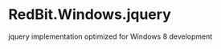 RedBit.Windows.jquery
=====================

jquery implementation optimized for Windows 8 development